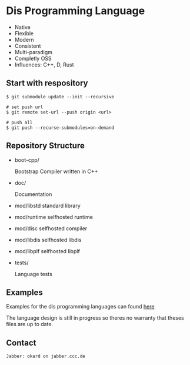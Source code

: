 
# Dis Programming Language

* Native
* Flexible
* Modern
* Consistent
* Multi-paradigm
* Completly OSS
* Influences: C++, D, Rust

## Start with respository

	$ git submodule update --init --recursive
	
	# set push url
	$ git remote set-url --push origin <url>
	
	# push all
	$ git push --recurse-submodules=on-demand 
	
## Repository Structure
    
* boot-cpp/
	
	Bootstrap Compiler written in C++ 
    
* doc/
    
    Documentation
  
* mod/libstd	standard library
* mod/runtime 	selfhosted runtime
* mod/disc		selfhosted compiler
* mod/libdis 	selfhosted libdis
* mod/libplf 	selfhosted libplf
    
* tests/
    
    Language tests

## Examples

Examples for the dis programming languages can found [here](https://github.com/okard/dis/tree/master/tests/runnable "Examples")

The language design is still in progress so theres no warranty that theses files are up to date.

## Contact

    Jabber: okard on jabber.ccc.de
    
